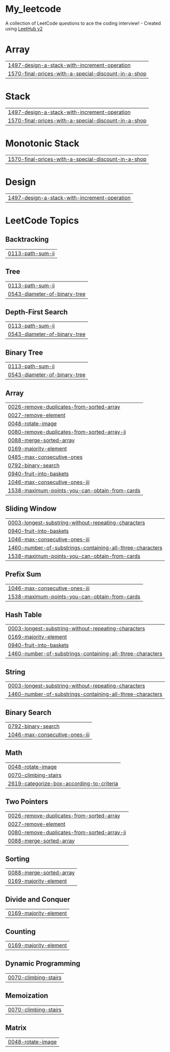 # My_leetcode
A collection of LeetCode questions to ace the coding interview! - Created using [LeetHub v2](https://github.com/arunbhardwaj/LeetHub-2.0)


# Array
|  |
| ------- |
| [1497-design-a-stack-with-increment-operation](https://github.com/prakharbhardwaj1504/My_leetcode/tree/master/1497-design-a-stack-with-increment-operation) |
| [1570-final-prices-with-a-special-discount-in-a-shop](https://github.com/prakharbhardwaj1504/My_leetcode/tree/master/1570-final-prices-with-a-special-discount-in-a-shop) |
# Stack
|  |
| ------- |
| [1497-design-a-stack-with-increment-operation](https://github.com/prakharbhardwaj1504/My_leetcode/tree/master/1497-design-a-stack-with-increment-operation) |
| [1570-final-prices-with-a-special-discount-in-a-shop](https://github.com/prakharbhardwaj1504/My_leetcode/tree/master/1570-final-prices-with-a-special-discount-in-a-shop) |
# Monotonic Stack
|  |
| ------- |
| [1570-final-prices-with-a-special-discount-in-a-shop](https://github.com/prakharbhardwaj1504/My_leetcode/tree/master/1570-final-prices-with-a-special-discount-in-a-shop) |
# Design
|  |
| ------- |
| [1497-design-a-stack-with-increment-operation](https://github.com/prakharbhardwaj1504/My_leetcode/tree/master/1497-design-a-stack-with-increment-operation) |
<!---LeetCode Topics Start-->
# LeetCode Topics
## Backtracking
|  |
| ------- |
| [0113-path-sum-ii](https://github.com/prakharbhardwaj1504/My_leetcode/tree/master/0113-path-sum-ii) |
## Tree
|  |
| ------- |
| [0113-path-sum-ii](https://github.com/prakharbhardwaj1504/My_leetcode/tree/master/0113-path-sum-ii) |
| [0543-diameter-of-binary-tree](https://github.com/prakharbhardwaj1504/My_leetcode/tree/master/0543-diameter-of-binary-tree) |
## Depth-First Search
|  |
| ------- |
| [0113-path-sum-ii](https://github.com/prakharbhardwaj1504/My_leetcode/tree/master/0113-path-sum-ii) |
| [0543-diameter-of-binary-tree](https://github.com/prakharbhardwaj1504/My_leetcode/tree/master/0543-diameter-of-binary-tree) |
## Binary Tree
|  |
| ------- |
| [0113-path-sum-ii](https://github.com/prakharbhardwaj1504/My_leetcode/tree/master/0113-path-sum-ii) |
| [0543-diameter-of-binary-tree](https://github.com/prakharbhardwaj1504/My_leetcode/tree/master/0543-diameter-of-binary-tree) |
## Array
|  |
| ------- |
| [0026-remove-duplicates-from-sorted-array](https://github.com/prakharbhardwaj1504/My_leetcode/tree/master/0026-remove-duplicates-from-sorted-array) |
| [0027-remove-element](https://github.com/prakharbhardwaj1504/My_leetcode/tree/master/0027-remove-element) |
| [0048-rotate-image](https://github.com/prakharbhardwaj1504/My_leetcode/tree/master/0048-rotate-image) |
| [0080-remove-duplicates-from-sorted-array-ii](https://github.com/prakharbhardwaj1504/My_leetcode/tree/master/0080-remove-duplicates-from-sorted-array-ii) |
| [0088-merge-sorted-array](https://github.com/prakharbhardwaj1504/My_leetcode/tree/master/0088-merge-sorted-array) |
| [0169-majority-element](https://github.com/prakharbhardwaj1504/My_leetcode/tree/master/0169-majority-element) |
| [0485-max-consecutive-ones](https://github.com/prakharbhardwaj1504/My_leetcode/tree/master/0485-max-consecutive-ones) |
| [0792-binary-search](https://github.com/prakharbhardwaj1504/My_leetcode/tree/master/0792-binary-search) |
| [0940-fruit-into-baskets](https://github.com/prakharbhardwaj1504/My_leetcode/tree/master/0940-fruit-into-baskets) |
| [1046-max-consecutive-ones-iii](https://github.com/prakharbhardwaj1504/My_leetcode/tree/master/1046-max-consecutive-ones-iii) |
| [1538-maximum-points-you-can-obtain-from-cards](https://github.com/prakharbhardwaj1504/My_leetcode/tree/master/1538-maximum-points-you-can-obtain-from-cards) |
## Sliding Window
|  |
| ------- |
| [0003-longest-substring-without-repeating-characters](https://github.com/prakharbhardwaj1504/My_leetcode/tree/master/0003-longest-substring-without-repeating-characters) |
| [0940-fruit-into-baskets](https://github.com/prakharbhardwaj1504/My_leetcode/tree/master/0940-fruit-into-baskets) |
| [1046-max-consecutive-ones-iii](https://github.com/prakharbhardwaj1504/My_leetcode/tree/master/1046-max-consecutive-ones-iii) |
| [1460-number-of-substrings-containing-all-three-characters](https://github.com/prakharbhardwaj1504/My_leetcode/tree/master/1460-number-of-substrings-containing-all-three-characters) |
| [1538-maximum-points-you-can-obtain-from-cards](https://github.com/prakharbhardwaj1504/My_leetcode/tree/master/1538-maximum-points-you-can-obtain-from-cards) |
## Prefix Sum
|  |
| ------- |
| [1046-max-consecutive-ones-iii](https://github.com/prakharbhardwaj1504/My_leetcode/tree/master/1046-max-consecutive-ones-iii) |
| [1538-maximum-points-you-can-obtain-from-cards](https://github.com/prakharbhardwaj1504/My_leetcode/tree/master/1538-maximum-points-you-can-obtain-from-cards) |
## Hash Table
|  |
| ------- |
| [0003-longest-substring-without-repeating-characters](https://github.com/prakharbhardwaj1504/My_leetcode/tree/master/0003-longest-substring-without-repeating-characters) |
| [0169-majority-element](https://github.com/prakharbhardwaj1504/My_leetcode/tree/master/0169-majority-element) |
| [0940-fruit-into-baskets](https://github.com/prakharbhardwaj1504/My_leetcode/tree/master/0940-fruit-into-baskets) |
| [1460-number-of-substrings-containing-all-three-characters](https://github.com/prakharbhardwaj1504/My_leetcode/tree/master/1460-number-of-substrings-containing-all-three-characters) |
## String
|  |
| ------- |
| [0003-longest-substring-without-repeating-characters](https://github.com/prakharbhardwaj1504/My_leetcode/tree/master/0003-longest-substring-without-repeating-characters) |
| [1460-number-of-substrings-containing-all-three-characters](https://github.com/prakharbhardwaj1504/My_leetcode/tree/master/1460-number-of-substrings-containing-all-three-characters) |
## Binary Search
|  |
| ------- |
| [0792-binary-search](https://github.com/prakharbhardwaj1504/My_leetcode/tree/master/0792-binary-search) |
| [1046-max-consecutive-ones-iii](https://github.com/prakharbhardwaj1504/My_leetcode/tree/master/1046-max-consecutive-ones-iii) |
## Math
|  |
| ------- |
| [0048-rotate-image](https://github.com/prakharbhardwaj1504/My_leetcode/tree/master/0048-rotate-image) |
| [0070-climbing-stairs](https://github.com/prakharbhardwaj1504/My_leetcode/tree/master/0070-climbing-stairs) |
| [2619-categorize-box-according-to-criteria](https://github.com/prakharbhardwaj1504/My_leetcode/tree/master/2619-categorize-box-according-to-criteria) |
## Two Pointers
|  |
| ------- |
| [0026-remove-duplicates-from-sorted-array](https://github.com/prakharbhardwaj1504/My_leetcode/tree/master/0026-remove-duplicates-from-sorted-array) |
| [0027-remove-element](https://github.com/prakharbhardwaj1504/My_leetcode/tree/master/0027-remove-element) |
| [0080-remove-duplicates-from-sorted-array-ii](https://github.com/prakharbhardwaj1504/My_leetcode/tree/master/0080-remove-duplicates-from-sorted-array-ii) |
| [0088-merge-sorted-array](https://github.com/prakharbhardwaj1504/My_leetcode/tree/master/0088-merge-sorted-array) |
## Sorting
|  |
| ------- |
| [0088-merge-sorted-array](https://github.com/prakharbhardwaj1504/My_leetcode/tree/master/0088-merge-sorted-array) |
| [0169-majority-element](https://github.com/prakharbhardwaj1504/My_leetcode/tree/master/0169-majority-element) |
## Divide and Conquer
|  |
| ------- |
| [0169-majority-element](https://github.com/prakharbhardwaj1504/My_leetcode/tree/master/0169-majority-element) |
## Counting
|  |
| ------- |
| [0169-majority-element](https://github.com/prakharbhardwaj1504/My_leetcode/tree/master/0169-majority-element) |
## Dynamic Programming
|  |
| ------- |
| [0070-climbing-stairs](https://github.com/prakharbhardwaj1504/My_leetcode/tree/master/0070-climbing-stairs) |
## Memoization
|  |
| ------- |
| [0070-climbing-stairs](https://github.com/prakharbhardwaj1504/My_leetcode/tree/master/0070-climbing-stairs) |
## Matrix
|  |
| ------- |
| [0048-rotate-image](https://github.com/prakharbhardwaj1504/My_leetcode/tree/master/0048-rotate-image) |
<!---LeetCode Topics End-->